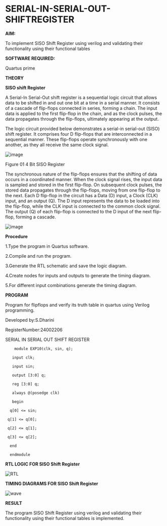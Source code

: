 # SERIAL-IN-SERIAL-OUT-SHIFTREGISTER

**AIM:**

To implement  SISO Shift Register using verilog and validating their functionality using their functional tables

**SOFTWARE REQUIRED:**

Quartus prime

**THEORY**

**SISO shift Register**

A Serial-In Serial-Out shift register is a sequential logic circuit that allows data to be shifted in and out one bit at a time in a serial manner. It consists of a cascade of flip-flops connected in series, forming a chain. The input data is applied to the first flip-flop in the chain, and as the clock pulses, the data propagates through the flip-flops, ultimately appearing at the output.

The logic circuit provided below demonstrates a serial-in serial-out (SISO) shift register. It comprises four D flip-flops that are interconnected in a sequential manner. These flip-flops operate synchronously with one another, as they all receive the same clock signal.

![image](https://github.com/naavaneetha/SERIAL-IN-SERIAL-OUT-SHIFTREGISTER/assets/154305477/e81c4072-37f9-46c6-8145-566764b74c3a)

Figure 01 4 Bit SISO Register

The synchronous nature of the flip-flops ensures that the shifting of data occurs in a coordinated manner. When the clock signal rises, the input data is sampled and stored in the first flip-flop. On subsequent clock pulses, the stored data propagates through the flip-flops, moving from one flip-flop to the next.
Each D flip-flop in the circuit has a Data (D) input, a Clock (CLK) input, and an output (Q). The D input represents the data to be loaded into the flip-flop, while the CLK input is connected to the common clock signal. The output (Q) of each flip-flop is connected to the D input of the next flip-flop, forming a cascade.

![image](https://github.com/user-attachments/assets/1fcffec3-2cdf-46bc-bcd2-20cb3d857572)


**Procedure**

1.Type the program in Quartus software.

2.Compile and run the program.

3.Generate the RTL schematic and save the logic diagram.

4.Create nodes for inputs and outputs to generate the timing diagram.

5.For different input combinations generate the timing diagram.

**PROGRAM**

 Program for flipflops and verify its truth table in quartus using Verilog programming.

Developed by:S.Dharini

RegisterNumber:24002206

SERIAL IN SERIAL OUT SHIFT REGISTER

        module EXP10(clk, sin, q);

       input clk;

       input sin;

       output [3:0] q;

       reg [3:0] q;

       always @(posedge clk)

       begin

      q[0] <= sin;

     q[1] <= q[0];

     q[2] <= q[1];

     q[3] <= q[2];

      end

      endmodule



**RTL LOGIC FOR SISO Shift Register**

![RTL](https://github.com/user-attachments/assets/c3e80753-7c94-4047-a280-d35cc9606c85)


**TIMING DIAGRAMS FOR SISO Shift Register**

![wave](https://github.com/user-attachments/assets/3525643f-d385-4adf-a455-d1cf1d16c49d)

**RESULT**

The program SISO Shift Register using verilog and validating their functionality using their functional tables is implemented.

